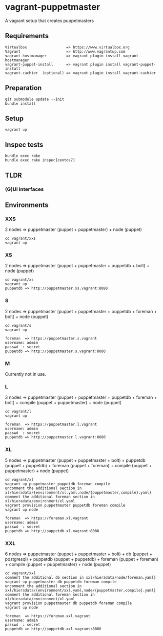 #  vagrant-puppetmaster

A vagrant setup that creates puppetmasters

## Requirements
    Virtualbox                  => https://www.virtualbox.org
    Vagrant                     => http://www.vagrantup.com
    vagrant-hostmanager         => vagrant plugin install vagrant-hostmanager
    vagrant-puppet-install      => vagrant plugin install vagrant-puppet-install
    vagrant-cachier  (optional) => vagrant plugin install vagrant-cachier
    
## Preparation

    git submodule update --init
    bundle install
    
## Setup

    vagrant up

## Inspec tests

    bundle exec rake
    bundle exec rake inspec[centos7] 

## TLDR

### (G)UI interfaces

    
## Environments

### XXS
2 nodes => puppetmaster (puppet + puppetmaster) + node (puppet)

    cd vagrant/xxs
    vagrant up

### XS
2 nodes => puppetmaster (puppet + puppetmaster + puppetdb + bolt) + node (puppet)

    cd vagrant/xs
    vagrant up
    puppetdb => http://puppetmaster.xs.vagrant:8080

### S
2 nodes => puppetmaster (puppet + puppetmaster + puppetdb + foreman + bolt) + node (puppet)

    cd vagrant/s
    vagrant up
    
    foreman  => https://puppetmaster.s.vagrant
    username: admin
    passwd  : secret
    puppetdb => http://puppetmaster.s.vagrant:8080


### M
Currently not in use.

### L
3 nodes => puppetmaster (puppet + puppetmaster + puppetdb + foreman + bolt) + compile (puppet + puppetmaster) +  node (puppet)

    cd vagrant/l
    vagrant up
    
    foreman  => https://puppetmaster.l.vagrant
    username: admin
    passwd  : secret
    puppetdb => http://puppetmaster.l.vagrant:8080
    
### XL
5 nodes => puppetmaster (puppet + puppetmaster + bolt) + puppetdb (puppet + puppetdb) + foreman (puppet + foreman) + compile (puppet + puppetmaster) +  node (puppet)
    
    cd vagrant/xl
    vagrant up puppetmaster puppetdb foreman compile
    uncomment the additional section in xl/hieradata/{environment/xl.yaml,node/{puppetmaster,compile}.yaml}
    comment the additional foreman section in xl/hieradata/environment/xl.yaml
    vagrant provision puppetmaster puppetdb foreman compile
    vagrant up node
    
    foreman  => https://foreman.xl.vagrant
    username: admin
    passwd  : secret
    puppetdb => http://puppetdb.xl.vagrant:8080
    
    
### XXL
6 nodes => puppetmaster (puppet + puppetmaster + bolt) + db (puppet + postgresql) + puppetdb (puppet + puppetdb) + foreman (puppet + foreman) + compile (puppet + puppetmaster) +  node (puppet)

    cd vagrant/xxl
    comment the additional db section in xxl/hieradata/node/foreman.yaml}
    vagrant up puppetmaster db puppetdb foreman compile
    uncomment the additional section in xxl/hieradata/{environment/xxl.yaml,node/{puppetmaster,compile}.yaml}
    comment the additional foreman section in xl/hieradata/environment/xl.yaml
    vagrant provision puppetmaster db puppetdb foreman compile
    vagrant up node
    
    foreman  => https://foreman.xxl.vagrant
    username: admin
    passwd  : secret
    puppetdb => http://puppetdb.xxl.vagrant:8080
